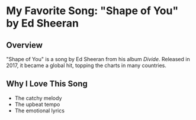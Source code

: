 # My Favorite Song: "Shape of You" by Ed Sheeran
## Overview
"Shape of You" is a song by Ed Sheeran from his album *Divide*. Released in 2017, it became a global hit, topping the charts in many countries.

## Why I Love This Song
- The catchy melody
- The upbeat tempo
- The emotional lyrics
